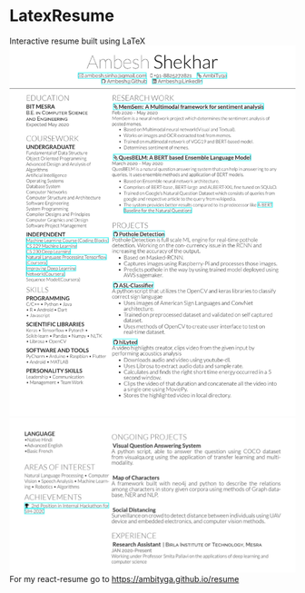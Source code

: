 # LatexResume
Interactive resume built using LaTeX
![Resume.pdf](/fonts/cv1.jpg)
![ResumeNew.pdf](/fonts/cv2.jpg)
For my react-resume go to https://ambityga.github.io/resume
